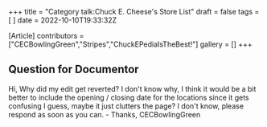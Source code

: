 +++
title = "Category talk:Chuck E. Cheese's Store List"
draft = false
tags = [ ]
date = 2022-10-10T19:33:32Z

[Article]
contributors = ["CECBowlingGreen","Stripes","ChuckEPediaIsTheBest!"]
gallery = []
+++
## Question for Documentor ##
Hi, Why did my edit get reverted? I don't know why, I think it would be a bit better to include the opening / closing date for the locations since it gets confusing I guess, maybe it just clutters the page? I don't know, please respond as soon as you can. - Thanks, CECBowlingGreen